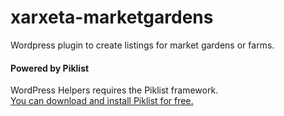 # xarxeta-marketgardens
Wordpress plugin to create listings for market gardens or farms.

#### Powered by Piklist
WordPress Helpers requires the Piklist framework.   
<a href="http://wordpress.org/extend/plugins/piklist/">You can download and install Piklist for free.</a>
